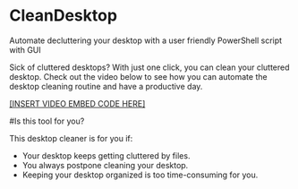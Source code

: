 # CleanDesktop
Automate decluttering your desktop with a user friendly PowerShell script with GUI

Sick of cluttered desktops? With just one click, you can clean your cluttered desktop. Check out the video below to see how you can automate the desktop cleaning routine and have a productive day.

[[INSERT VIDEO EMBED CODE HERE]](https://user-images.githubusercontent.com/32555201/219354554-7d98155f-3570-4cbd-9828-4ee01c7c4607.mp4)

#Is this tool for you?

This desktop cleaner is for you if:

- Your desktop keeps getting cluttered by files.
- You always postpone cleaning your desktop.
- Keeping your desktop organized is too time-consuming for you.

